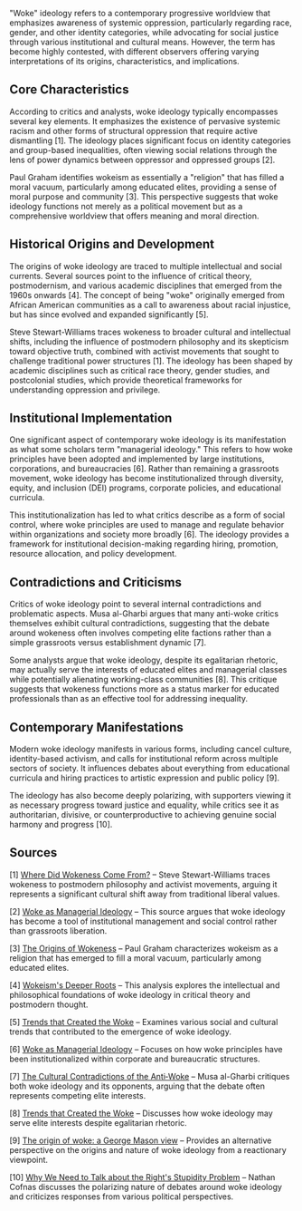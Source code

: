 "Woke" ideology refers to a contemporary progressive worldview that emphasizes awareness of systemic oppression, particularly regarding race, gender, and other identity categories, while advocating for social justice through various institutional and cultural means. However, the term has become highly contested, with different observers offering varying interpretations of its origins, characteristics, and implications.

## Core Characteristics

According to critics and analysts, woke ideology typically encompasses several key elements. It emphasizes the existence of pervasive systemic racism and other forms of structural oppression that require active dismantling [1]. The ideology places significant focus on identity categories and group-based inequalities, often viewing social relations through the lens of power dynamics between oppressor and oppressed groups [2]. 

Paul Graham identifies wokeism as essentially a "religion" that has filled a moral vacuum, particularly among educated elites, providing a sense of moral purpose and community [3]. This perspective suggests that woke ideology functions not merely as a political movement but as a comprehensive worldview that offers meaning and moral direction.

## Historical Origins and Development

The origins of woke ideology are traced to multiple intellectual and social currents. Several sources point to the influence of critical theory, postmodernism, and various academic disciplines that emerged from the 1960s onwards [4]. The concept of being "woke" originally emerged from African American communities as a call to awareness about racial injustice, but has since evolved and expanded significantly [5].

Steve Stewart-Williams traces wokeness to broader cultural and intellectual shifts, including the influence of postmodern philosophy and its skepticism toward objective truth, combined with activist movements that sought to challenge traditional power structures [1]. The ideology has been shaped by academic disciplines such as critical race theory, gender studies, and postcolonial studies, which provide theoretical frameworks for understanding oppression and privilege.

## Institutional Implementation

One significant aspect of contemporary woke ideology is its manifestation as what some scholars term "managerial ideology." This refers to how woke principles have been adopted and implemented by large institutions, corporations, and bureaucracies [6]. Rather than remaining a grassroots movement, woke ideology has become institutionalized through diversity, equity, and inclusion (DEI) programs, corporate policies, and educational curricula.

This institutionalization has led to what critics describe as a form of social control, where woke principles are used to manage and regulate behavior within organizations and society more broadly [6]. The ideology provides a framework for institutional decision-making regarding hiring, promotion, resource allocation, and policy development.

## Contradictions and Criticisms

Critics of woke ideology point to several internal contradictions and problematic aspects. Musa al-Gharbi argues that many anti-woke critics themselves exhibit cultural contradictions, suggesting that the debate around wokeness often involves competing elite factions rather than a simple grassroots versus establishment dynamic [7].

Some analysts argue that woke ideology, despite its egalitarian rhetoric, may actually serve the interests of educated elites and managerial classes while potentially alienating working-class communities [8]. This critique suggests that wokeness functions more as a status marker for educated professionals than as an effective tool for addressing inequality.

## Contemporary Manifestations

Modern woke ideology manifests in various forms, including cancel culture, identity-based activism, and calls for institutional reform across multiple sectors of society. It influences debates about everything from educational curricula and hiring practices to artistic expression and public policy [9].

The ideology has also become deeply polarizing, with supporters viewing it as necessary progress toward justice and equality, while critics see it as authoritarian, divisive, or counterproductive to achieving genuine social harmony and progress [10].

## Sources

[1] [Where Did Wokeness Come From?](https://www.stevestewartwilliams.com/p/where-did-wokeness-come-from) – Steve Stewart-Williams traces wokeness to postmodern philosophy and activist movements, arguing it represents a significant cultural shift away from traditional liberal values.

[2] [Woke as Managerial Ideology](https://www.aporiamagazine.com/p/woke-as-managerial-ideology) – This source argues that woke ideology has become a tool of institutional management and social control rather than grassroots liberation.

[3] [The Origins of Wokeness](https://paulgraham.com/woke.html) – Paul Graham characterizes wokeism as a religion that has emerged to fill a moral vacuum, particularly among educated elites.

[4] [Wokeism's Deeper Roots](https://lawliberty.org/book-review/wokeisms-deeper-roots) – This analysis explores the intellectual and philosophical foundations of woke ideology in critical theory and postmodern thought.

[5] [Trends that Created the Woke](https://frompovertytoprogress.substack.com/p/trends-that-created-the-woke) – Examines various social and cultural trends that contributed to the emergence of woke ideology.

[6] [Woke as Managerial Ideology](https://www.aporiamagazine.com/p/woke-as-managerial-ideology) – Focuses on how woke principles have been institutionalized within corporate and bureaucratic structures.

[7] [The Cultural Contradictions of the Anti‑Woke](https://musaalgharbi.substack.com/p/the-cultural-contradictions-of-the) – Musa al-Gharbi critiques both woke ideology and its opponents, arguing that the debate often represents competing elite interests.

[8] [Trends that Created the Woke](https://frompovertytoprogress.substack.com/p/trends-that-created-the-woke) – Discusses how woke ideology may serve elite interests despite egalitarian rhetoric.

[9] [The origin of woke: a George Mason view](https://graymirror.substack.com/p/the-origin-of-woke-a-george-mason) – Provides an alternative perspective on the origins and nature of woke ideology from a reactionary viewpoint.

[10] [Why We Need to Talk about the Right's Stupidity Problem](https://ncofnas.com/p/why-we-need-to-talk-about-the-rights) – Nathan Cofnas discusses the polarizing nature of debates around woke ideology and criticizes responses from various political perspectives.